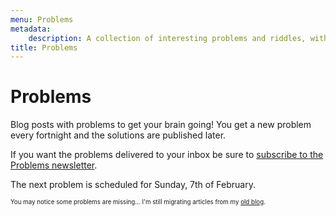 ```yaml
---
menu: Problems
metadata:
    description: A collection of interesting problems and riddles, with a new problem being published every fortnight.
title: Problems
---
```


# Problems

Blog posts with problems to get your brain going! You get a new problem every fortnight and the solutions are published later.

If you want the problems delivered to your inbox be sure to [subscribe to the Problems newsletter](https://mathspp.com/subscribe).

The next problem is scheduled for Sunday, 7th of February.

<sub><sup>You may notice some problems are missing... I'm still migrating articles from my [old blog](http://mathspp.blogspot.com).</sup></sub>

